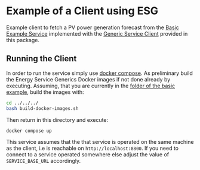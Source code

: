 # Example of a Client using ESG 

Example client to fetch a PV power generation forecast from the [Basic Example Service](https://github.com/fzi-forschungszentrum-informatik/energy-service-generics/tree/main/docs/examples/basic_example) implemented with the [Generic Service Client](https://github.com/fzi-forschungszentrum-informatik/energy-service-generics/blob/main/source/esg/clients/service.py) provided in this package.

## Running the Client

In order to run the service simply use [docker compose](https://docs.docker.com/compose/gettingstarted/). As preliminary build the Energy Service Generics Docker images if not done already by executing. Assuming, that you are currently in the [folder of the basic example](https://github.com/fzi-forschungszentrum-informatik/energy-service-generics/tree/main/docs/examples/basic_example/), build the images with:

```bash
cd ../../../
bash build-docker-images.sh
```

Then return in this directory and execute:

```bash
docker compose up
```

This service assumes that the that service is operated on the same machine as the client, i.e is reachable on `http://localhost:8800`. If you need to connect to a service operated somewhere else adjust the value of `SERVICE_BASE_URL` accordingly.
